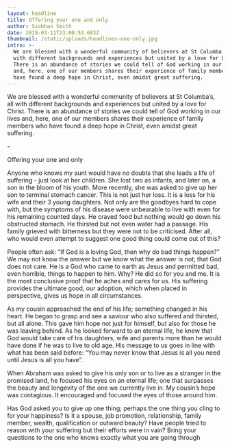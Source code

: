 ```yaml
---
layout: headline
title: Offering your one and only
author: Siobhan Smith
date: 2019-03-11T23:00:53.683Z
thumbnail: /static/uploads/headlines-one-only.jpg
intro: >-
  We are blessed with a wonderful community of believers at St Columba’s, all
  with different backgrounds and experiences but united by a love for Christ.
  There is an abundance of stories we could tell of God working in our lives
  and, here, one of our members shares their experience of family members who
  have found a deep hope in Christ, even amidst great suffering.
---
```

We are blessed with a wonderful community of believers at St Columba’s, all with different backgrounds and experiences but united by a love for Christ. There is an abundance of stories we could tell of God working in our lives and, here, one of our members shares their experience of family members who have found a deep hope in Christ, even amidst great suffering.  



\-



Offering your one and only 



Anyone who knows my aunt would have no doubts that she leads a life of suffering - just look at her children. She lost two as infants, and later on, a son in the bloom of his youth. More recently, she was asked to give up her son to terminal stomach cancer. This is not just her loss. It is a loss for his wife and their 3 young daughters. Not only are the goodbyes hard to cope with, but the symptoms of his disease were unbearable to live with even for his remaining counted days. He craved food but nothing would go down his obstructed stomach. He thirsted but not even water had a passage. His family grieved with bitterness but they were not to be criticised. After all, who would even attempt to suggest one good thing could come out of this? 



People often ask: “If God is a loving God, then why do bad things happen?” We may not know the answer but we know what the answer is not; that God does not care. He is a God who came to earth as Jesus and permitted bad, even horrible, things to happen to him. Why? He did so for you and me. It is the most conclusive proof that he aches and cares for us. His suffering provides the ultimate good, our adoption, which when placed in perspective, gives us hope in all circumstances. 



As my cousin approached the end of his life; something changed in his heart. He began to grasp and see a saviour who also suffered and thirsted, but all alone. This gave him hope not just for himself, but also for those he was leaving behind. As he looked forward to an eternal life, he knew that God would take care of his daughters, wife and parents more than he would have done if he was to live to old age. His message to us goes in line with what has been said before: “You may never know that Jesus is all you need until Jesus is all you have”. 



When Abraham was asked to give his only son or to live as a stranger in the promised land, he focused his eyes on an eternal life; one that surpasses the beauty and longevity of the one we currently live in. My cousin’s hope was contagious. It encouraged and focused the eyes of those around him. 



Has God asked you to give up one thing; perhaps the one thing you cling to for your happiness? Is it a spouse, job promotion, relationship, family member, wealth, qualification or outward beauty? Have people tried to reason with your suffering but their efforts were in vain? Bring your questions to the one who knows exactly what you are going through
